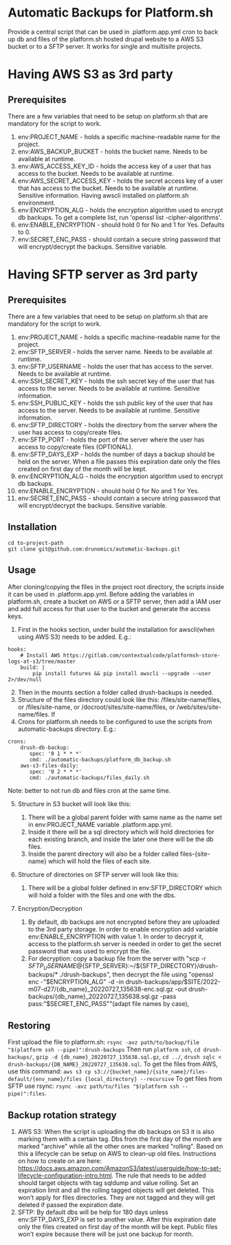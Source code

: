 # Automatic Backups for Platform.sh

Provide a central script that can be used in .platform.app.yml cron to back up db and files of the platform.sh hosted
drupal website to a AWS S3 bucket or to a SFTP server. It works for single and multisite projects.

# Having AWS S3 as 3rd party

## Prerequisites

There are a few variables that need to be setup on platform.sh that are mandatory for the script to work.
1. env:PROJECT_NAME - holds a specific machine-readable name for the project.
2. env:AWS_BACKUP_BUCKET - holds the bucket name. Needs to be available at runtime.
3. env:AWS_ACCESS_KEY_ID - holds the access key of a user that has access to the bucket. Needs to be available at runtime.
4. env:AWS_SECRET_ACCESS_KEY - holds the secret access key of a user that has access to the bucket. Needs to be available at runtime. Sensitive information.
Having awscli installed on platform.sh environment.
5. env:ENCRYPTION_ALG - holds the encryption algorithm used to encrypt db backups. To get a complete list, run 'openssl list -cipher-algorithms'.
6. env:ENABLE_ENCRYPTION - should hold 0 for No and 1 for Yes. Defaults to 0.
11. env:SECRET_ENC_PASS - should contain a secure string password that will encrypt/decrypt the backups. Sensitive variable.

# Having SFTP server as 3rd party

## Prerequisites
There are a few variables that need to be setup on platform.sh that are mandatory for the script to work.
1. env:PROJECT_NAME - holds a specific machine-readable name for the project.
2. env:SFTP_SERVER - holds the server name. Needs to be available at runtime.
3. env:SFTP_USERNAME - holds the user that has access to the server. Needs to be available at runtime.
4. env:SSH_SECRET_KEY - holds the ssh secret key of the user that has access to the server. Needs to be available at runtime. Sensitive information.
5. env:SSH_PUBLIC_KEY - holds the ssh public key of the user that has access to the server. Needs to be available at runtime. Sensitive information.
6. env:SFTP_DIRECTORY - holds the directory from the server where the user has access to copy/create files.
7. env:SFTP_PORT - holds the port of the server where the user has access to copy/create files (OPTIONAL).
8. env:SFTP_DAYS_EXP - holds the number of days a backup should be held on the server. When a file passes this
   expiration date only the files created on first day of the month will be kept.
9. env:ENCRYPTION_ALG - holds the encryption algorithm used to encrypt db backups.
10. env:ENABLE_ENCRYPTION - should hold 0 for No and 1 for Yes.
11. env:SECRET_ENC_PASS - should contain a secure string password that will encrypt/decrypt the backups. Sensitive variable.


## Installation
```
cd to-project-path
git clone git@github.com:drunomics/automatic-backups.git
```

## Usage

After cloning/copying the files in the project root directory, the scripts inside it can be used in .platform.app.yml.
Before adding the variables in platform.sh, create a bucket on AWS or a SFTP server, then add a IAM user and add full access for that user to the bucket and generate the access keys.
1. First in the hooks section, under build the installation for awscli(when using AWS S3) needs to be added.
E.g.:
```
hooks:
    # Install AWS https://gitlab.com/contextualcode/platformsh-store-logs-at-s3/tree/master
    build: |
        pip install futures && pip install awscli --upgrade --user 2>/dev/null
```
2. Then in the mounts section a folder called drush-backups is needed.
3. Structure of the files directory could look like this: /files/site-name/files, or /files/site-name, or /docroot/sites/site-name/files, or /web/sites/site-name/files. If
4. Crons for platform.sh needs to be configured to use the scripts from automatic-backups directory. E.g.:
```
crons:
    drush-db-backup:
       spec: '0 1 * * *'
       cmd: ./automatic-backups/platform_db_backup.sh
    aws-s3-files-daily:
       spec: '0 2 * * *'
       cmd: ./automatic-backups/files_daily.sh
```
Note: better to not run db and files cron at the same time.

5. Structure in S3 bucket will look like this:
   1. There will be a global parent folder with same name as the name set in env:PROJECT_NAME variable .platform.app.yml.
   2. Inside it there will be a sql directory which will hold directories for each existing branch, and inside the later one there will be the db files.
   3. Inside the parent directory will also be a folder called files-{site-name} which will hold the files of each site.

6. Structure of directories on SFTP server will look like this:
   1. There will be a global folder defined in env:SFTP_DIRECTORY which will hold a folder with the files and one with the dbs.

7. Encryption/Decryption
   1. By default, db backups are not encrypted before they are uploaded to the 3rd party storage. In order to enable encryption add variable env:ENABLE_ENCRYPTION with value 1.
In order to decrypt it, access to the platform.sh server is needed in order to get the secret password that was used to encrypt the file.
   2. For decryption: copy a backup file from the server with "scp -r ${SFTP_USERNAME}@${SFTP_SERVER}:~/${SFTP_DIRECTORY}/drush-backups/* ./drush-backups",
   then decrypt the file using "openssl enc -"$ENCRYPTION_ALG" -d -in drush-backups/app/$SITE/2022-m07-d27/{db_name}_20220727_135638-enc.sql.gz -out drush-backups/{db_name}_20220727_135638.sql.gz -pass pass:"$SECRET_ENC_PASS""(adapt file names by case),

## Restoring
First upload the file to platform.sh: 
``` rsync -avz path/to/backup/file "$(platform ssh --pipe)":drush-backups ```
Then run ```platform ssh```, ```cd drush-backups/```, ```gzip -d {db_name}_20220727_135638.sql.gz```, ```cd ../```, 
```drush sqlc < drush-backups/{DB_NAME}_20220727_135638.sql```.
To get the files from AWS, use this command: ```aws s3 cp s3://{bucket_name}/{site_name}/files-default/{env_name}/files {local_directory} --recursive```
To get files from SFTP use rsync: ```rsync -avz path/to/files "$(platform ssh --pipe)":files```.

## Backup rotation strategy
1. AWS S3: When the script is uploading the db backups on S3 it is also marking them with a certain tag. Dbs from the first day of the month are marked "archive"
   while all the other ones are marked "rolling". Based on this a lifecycle can be setup on AWS to clean-up old files.
   Instructions on how to create on are here: https://docs.aws.amazon.com/AmazonS3/latest/userguide/how-to-set-lifecycle-configuration-intro.html.
   The rule that needs to be added should target objects with tag sqldump and value rolling. Set an expiration limit and all the rolling tagged objects will get deleted.
   This won't apply for files directories. They are not tagged and they will get deleted if passed the expiration date.
2. SFTP: By default dbs will be help for 180 days unless env:SFTP_DAYS_EXP is set to another value. After this expiration date only the files created on first day of the month will be kept.
   Public files won't expire because there will be just one backup for month.